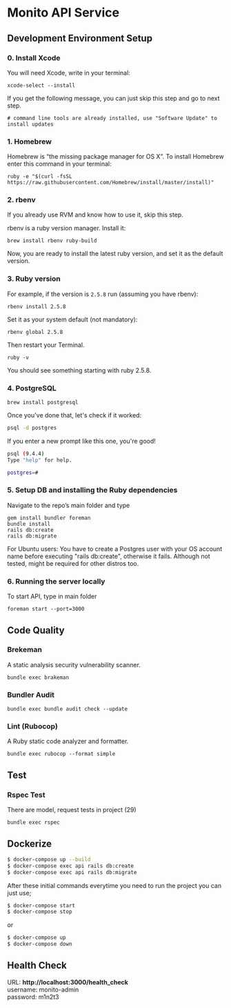 # Monito API Service

## Development Environment Setup

### 0. Install Xcode

You will need Xcode, write in your terminal:

```
xcode-select --install
```

If you get the following message, you can just skip this step and go to next step.

```
# command line tools are already installed, use "Software Update" to install updates
```

### 1. Homebrew
Homebrew is “the missing package manager for OS X”. To install Homebrew enter this command in your terminal:

```
ruby -e "$(curl -fsSL https://raw.githubusercontent.com/Homebrew/install/master/install)"
```

### 2. rbenv
If you already use RVM and know how to use it, skip this step.

rbenv is a ruby version manager. Install it:
```
brew install rbenv ruby-build
```
Now, you are ready to install the latest ruby version, and set it as the default version.

### 3. Ruby version
For example, if the version is `2.5.8` run (assuming you have rbenv):

```
rbenv install 2.5.8
```

Set it as your system default (not mandatory):

```
rbenv global 2.5.8
```

Then restart your Terminal.
```
ruby -v
```
You should see something starting with ruby 2.5.8.

### 4. PostgreSQL

```
brew install postgresql
```

Once you've done that, let's check if it worked:

```bash
psql -d postgres
```

If you enter a new prompt like this one, you're good!

```bash
psql (9.4.4)
Type "help" for help.

postgres=#
```

### 5. Setup DB and installing the Ruby dependencies

Navigate to the repo’s main folder and type

```
gem install bundler foreman
bundle install
rails db:create
rails db:migrate
```
For Ubuntu users: You have to create a Postgres user with your OS account name before executing "rails db:create", otherwise it fails. Although not tested, might be required for other distros too.

### 6. Running the server locally

To start API, type in main folder

```    
foreman start --port=3000
```

## Code Quality

### Brekeman
A static analysis security vulnerability scanner.

```
bundle exec brakeman
```

### Bundler Audit

```
bundle exec bundle audit check --update
```

### Lint (Rubocop)
A Ruby static code analyzer and formatter.
```
bundle exec rubocop --format simple
```

## Test

### Rspec Test
There are model, request tests in project (29)
```
bundle exec rspec
```

## Dockerize

```sh
$ docker-compose up --build
$ docker-compose exec api rails db:create
$ docker-compose exec api rails db:migrate
```
After these initial commands everytime you need to run the project you can just use;

```sh
$ docker-compose start
$ docker-compose stop
```

or

```sh
$ docker-compose up
$ docker-compose down
```

## Health Check

URL: **http://localhost:3000/health_check** <br>
username: monito-admin<br>
password: m1n2t3<br>
